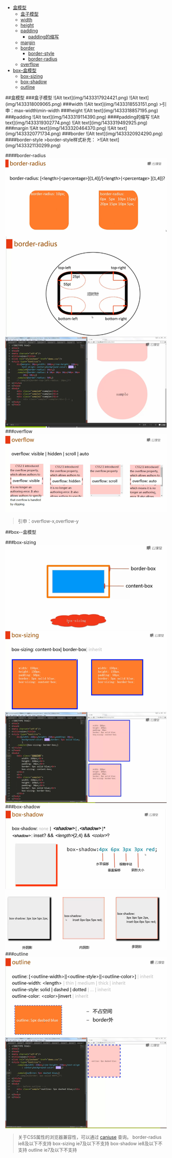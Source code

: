 <ul>
<li><a href="#盒模型">盒模型</a><ul>
<li><a href="#盒子模型">盒子模型</a></li>
<li><a href="#width">width</a></li>
<li><a href="#height">height</a></li>
<li><a href="#padding">padding</a><ul>
<li><a href="#padding的缩写">padding的缩写</a></li>
</ul>
</li>
<li><a href="#margin">margin</a></li>
<li><a href="#border">border</a><ul>
<li><a href="#border-style">border-style</a></li>
<li><a href="#border-radius">border-radius</a></li>
</ul>
</li>
<li><a href="#overflow">overflow</a></li>
</ul>
</li>
<li><a href="#box盒模型">box–盒模型</a><ul>
<li><a href="#box-sizing">box-sizing</a></li>
<li><a href="#box-shadow">box-shadow</a></li>
<li><a href="#outline">outline</a></li>
</ul>
</li>
</ul>
##盒模型
###盒子模型
![Alt text](img/1433317924421.png)
![Alt text](img/1433318009065.png)
###width
![Alt text](img/1433318553151.png)
>引申：max-width\min-width
###height
![Alt text](img/1433318857195.png)
###padding
![Alt text](img/1433319114390.png)
####padding的缩写 
![Alt text](img/1433319302774.png)
![Alt text](img/1433319492925.png)
###margin
![Alt text](img/1433320464370.png)
![Alt text](img/1433320771734.png)
###border
![Alt text](img/1433320924290.png)
####border-style
>border-style样式补充：
>![Alt text](img/1433321130299.png)

####border-radius
![Alt text](img/1433321943203.png)
![Alt text](img/1433321309576.png)
![Alt text](img/1433321927160.png)
###overflow
![Alt text](img/1433322075984.png)
>引申：overflow-x,overflow-y

##box--盒模型

###box-sizing
![Alt text](img/1433322433438.png)
![Alt text](img/1433322516242.png)
![Alt text](img/1433322571660.png)
###box-shadow
![Alt text](img/1433322981237.png)
![Alt text](img/1433323018651.png)
###outline
![Alt text](img/1433323228092.png)
![Alt text](img/1433323260728.png)
>关于CSS属性的浏览器兼容性，可以通过 [caniuse](http://caniuse.com/) 查询。
>border-radius ie8及以下不支持
>box-sizing ie7及以下不支持
>box-shadow ie8及以下不支持
>outline ie7及以下不支持